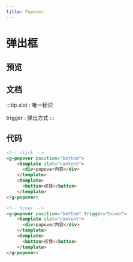 ```yaml
---
title: Popover
---
```


# 弹出框

## 预览

<ClientOnly><popover-demos></popover-demos></ClientOnly>

## 文档

:::tip
slot : 唯一标识

trigger : 弹出方式
:::

## 代码

```html
<!-- click -->
<g-popover position="bottom">
    <template slot="content">
      <div>popover内容</div>
    </template>
    <template>
      <button>点我</button>
    </template>
</g-popover>

<!-- hover -->
<g-popover position="bottom" trigger="hover">
    <template slot="content">
      <div>popover内容</div>
    </template>
    <template>
      <button>点我</button>
    </template>
</g-popover>`
```